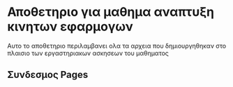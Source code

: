 # Αποθετηριο για μαθημα αναπτυξη κινητων εφαρμογων

Αυτο το αποθετηριο περιλαμβανει ολα τα αρχεια που δημιουργηθηκαν στο πλαισιο των εργαστηριακων ασκησεων του μαθηματος

## Συνδεσμος Pages


